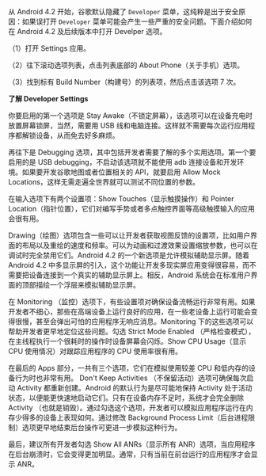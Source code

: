 从 Android 4.2 开始，谷歌默认隐藏了 `Developer` 菜单，这纯粹是出于安全原因：如果误打开 `Developer` 菜单可能会产生一些严重的安全问题。下面介绍如何在 Android 4.2 及后续版本中打开 Develper 选项。

（1）打开 Settings 应用。

（2）往下滚动选项列表，点击列表底部的 About Phone（关于手机）选项。

（3）找到标有 Build Number（构建号）的列表项，然后点击该选项 7 次。

**了解 Developer Settings**

你要启用的第一个选项是 Stay Awake（不锁定屏幕），该选项可以在设备充电时放置屏幕锁屏，当然，需要用 USB 线和电脑连接。这样就不需要每次运行应用程序都解锁设备，从而免去好多麻烦。

再往下是 Debugging 选项，其中包括开发者需要了解的多个实用选项。第一个要启用的是 USB debugging，不启动该选项就不能使用 adb 连接设备和开发环境。如果要开发谷歌地图或者位置相关的 API，就要启用 Allow Mock Locations，这样无需走遍全世界就可以测试不同位置的参数。

在输入选项下有两个设置项：Show Touches（显示触摸操作）和 Pointer Location（指针位置），它们对编写手势或者多点触控界面等高级触摸输入的应用会很有用。

Drawing（绘图）选项包含一些可以让开发者获取视图反馈的设置项，比如用户界面的布局以及重绘的速度和频率。可以为动画和过渡效果设置缩放参数，也可以在调试时完全禁用它们。Android 4.2 的一个新选项是允许模拟辅助显示屏。随着 Android 4.2 中多显示屏的引入，这个功能让开发多现实屏应用变得很容易，而不需要把设备连接到一个真实的辅助显示屏上。相反，Android 系统会在标准用户界面的顶部描绘一个浮层来模拟辅助显示屏。

在 Monitoring （监控）选项下，有些设置项对确保设备流畅运行非常有用。如果开发者不细心，那些在高端设备上运行良好的应用，在一些老设备上运行可能会变得很慢，甚至会弹出可怕的应用程序无响应消息。Monitoring 下的这些选项可以帮助开发者更早地定位这些问题。勾选 Strict Mode Enabled （严格检查模式），在主线程执行一个很耗时的操作时设备屏幕会闪烁。Show CPU Usage（显示 CPU 使用情况）对跟踪应用程序的 CPU 使用率很有用。

在最后的 Apps 部分，一共有三个选项，它们在模拟使用较差 CPU 和低内存的设备行为时也非常有用。 Don't Keep Activities （不保留活动）选项可确保每次启动 Activity 都重新创建。Android 的默认行为是尽可能地保持 Activity 处于活动状态，以便能更快速地启动它们。只有在设备内存不足时，系统才会完全删除 Activity （也就是销毁）。通过勾选这个选项，开发者可以模拟应用程序运行在内存少得多的设备上表现如何。通过修改 Background Process Limit（后台进程限制）选项更早地结束后台操作可更进一步模拟这种行为。

最后，建议所有开发者勾选 Show All ANRs（显示所有 ANR）选项，当应用程序在后台崩溃时，它会变得更加明显。通常，只有当前在前台运行的应用程序才会显示 ANR。